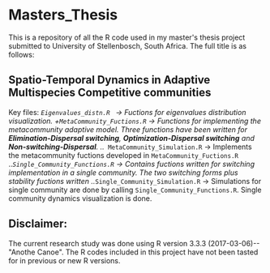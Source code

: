 # Masters_Thesis
This is a repository of all the R code used in my master's thesis project submitted to University of Stellenbosch, South Africa. The full title is  as follows:

Spatio-Temporal Dynamics in Adaptive Multispecies Competitive communities
---
Key files:
*```Eigenvalues_distn.R ``` -> Fuctions for eigenvalues distribution visualization.
+```MetaCommunity_Fuctions.R``` -> Functions for implementing the metacommunity adaptive model. Three functions have been written for **Elimination-Dispersal switching**, **Optimization-Dispersal switching** and **Non-switching-Dispersal**. 
..*``` MetaCommunity_Simulation.R``` -> Implements the metacommunity fuctions developed in ```MetaCommunity_Fuctions.R```
..*```Single_Community_Functions.R``` -> Contains fuctions written for switching implementation in a single community. The two switching forms plus stability fuctions written
..*```Single_Community_Simulation.R``` -> Simulations for single community are done by calling ```Single_Community_Functions.R```. Single community dynamics visualization is done. 

Disclaimer:
----
The current research study was done using R version 3.3.3 (2017-03-06)--"Anothe Canoe".  The R codes included in this project have not been tasted for in previous or new R versions.

